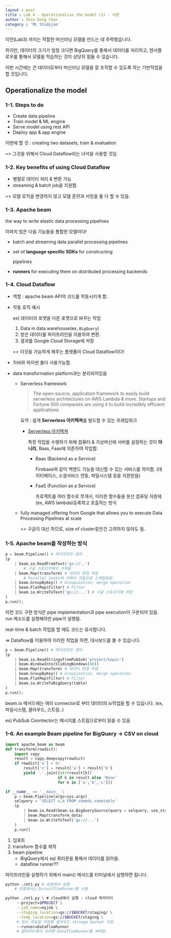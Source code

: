 ```yaml
---
layout : post
title : Lab 4 - Operationalize the model (1) - 이론
author : Shin Dong Chan
category : 'ML Studyjam'
---
```


이전(Lab3) 까지는 적절한 머신러닝 모델을 만드는 데 주력했습니다.

하지만, 데이터의 크기가 엄청 크다면 BigQuery를 통해서 데이터를 처리하고, 텐서플로우를 통해서 모델을 학습하는 것이 상당히 힘들 수 있습니다.

이번 시간에는 큰 데이터로부터 머신러닝 모델을 잘 조작할 수 있도록 하는 기반작업을 할 것입니다.

## Operationalize the model

### 1-1. Steps  to do

- Create data pipeline
- Train model & ML engine
- Serve model using rest API
- Deploy app & app engine

이번에 할 것 : creating two datasets,  train & evaluation

=> 그것을 위해서 Cloud Dataflow라는 녀석을 사용할 것임.

### 1-2. Key benefits of using Cloud Dataflow

- 병렬로 데이터 처리 & 변환 가능
- streaming & batch job을 지원함.

=> 모델 로직을 변경하지 않고 모델 훈련과 서빙을 둘 다 할 수 있음.

### 1-3. Apache beam 

the way to write elastic data processing pipelines

아파치 빔은 다음 기능들을 통합한 모델이다!

- batch and streaming data parallel processing pipelines

- set of **language specific SDKs** for constructing 

  pipelines 

- **runners** for executing them on distributed processing backends

### 1-4. Cloud Dataflow 

- 역할 : apache beam API의 코드를 작동시키게 함.

- 작동 로직 예시

  ex) 데이터의 포맷을 다른 포맷으로 바꾸는 작업

  1. Data in data warehouse(ex, `BigQuery`)
  2. 받은 데이터를 파이프라인을 이용하여 변환.
  3. 결과를 Google Cloud Storage에 저장

  => 이것을 가능하게 해주는 플랫폼이 Cloud Dataflow이다!

- 자바와 파이썬 둘다 사용가능함.

- data transformation platform과는 분리되어있음

  - Serverless framework

    > The open-source, application framework to easily build serverless architectures on AWS Lambda & more. Startups and Fortune 500 companies are using it to build incredibly efficient applications.

    요약 : 쉽게 **Serverless 아키텍쳐**를 빌드할 수 있는 프레임워크

    - [Serverless 아키텍쳐](<https://velopert.com/3543>)

      특정 작업을 수행하기 위해 컴퓨터 & 가상머신에 서버를 설정하는 것이 **아니라**, Baas, Faas에 의존하여 작업함.

      - Baas (Backend as a Service)

        Firebase와 같이 백엔드 기능을 대신할 수 있는 서비스를 의미함. (데이터베이스, 소셜서비스 연동, 파일시스템 등을 지원받음)

      - FaaS (Function as a Service)

        프로젝트를 여러 함수로 쪼개서, 이러한 함수들을 분산 컴퓨팅 자원에(ex, AWS lambda)등록하고 호출하는 방식

  - fully managed offering from Google that allows you to execute Data Processing Pipelines at scale

    => 구글이 대신 하므로, size of cluster같은건 고려하지 않아도 됨.

### 1-5. Apache beam을 작성하는 방식

```python
p = beam.Pipeline() # 파이프라인 정의
(p
	| beam.io.ReadFromText('gs://..') 
 		# 구글 스토리지에서 가져옴
	| beam.Map(transform) # 데이터 변경 작업
 		# Parallel tasks에 의해서 자동으로 스케일링됨.
 	| beam.GroupByKey() # Groupization, merge operation
 	| beam.FlatMap(Filter) # Filter
 	| beam.io.WriteToText('gs://...') # 구글 스토리지에 저장
)
p.run();
```

이런 코드 구현 방식은 pipe implementation과 pipe execution이 구분되어 있음. run 메소드를 실행해야만 pipe가 실행됨.

real-time & batch 작업을 할 때도 코드는 유사합니다.

=> Dataflow를 이용하여 이러한 작업을 하면, 대시보드를 볼 수 있습니다. 

```python
p = beam.Pipeline() # 파이프라인 정의
(p
	| beam.io.ReadStringsFromPubSub('project/topic')
 	| beam.WindowInto(SlidingWindows(60))
	| beam.Map(transform) # 데이터 변경 작업
 	| beam.GroupByKey() # Groupization, merge operation
 	| beam.FlatMap(Filter) # Filter
 	| beam.io.WriteToBigQuery(table)
)
p.run();
```

beam.io 메서드에는 여러 connector로 부터 데이터의 io작업을 할 수 있습니다. (ex, 파일시스템, 클라우드, 스트림..)

ex) PubSub Conntector는 메시지를 스트림으로부터 읽을 수 있음

### 1-6. An example Beam pipeline for BigQuery -> CSV on cloud

```python
import apache_beam as beam
def transform(rowdict):
    import copy
    result = copy.deepcopy(rowdict)
    if rowdict['a'] > 0:
        result['c'] = result['a'] + result['b']
        yield '.'.join([str(result[k])
                       if k in result else 'None'
                       for k in ['a','b','c']])

if __name__ == '__main__':
    p = beam.Pipeline(argv=sys.argv)
    selquery = 'SELECT a,b FROM someds.sometable'
    (p
    	| beam.io.Read(beam.io.BigQuerySource(query = selquery, use_standard_sql=True))
    	| beam.Map(transform_data)
     	| beam.io.WriteToText('gs://...')
    )
    p.run()
```

1. 임포트
2. transform 함수를 제작
3. beam pipeline
   - BigQuery에서 sql 쿼리문을 통해서 데이터를 읽어옴.
   - dataflow runner??

파이프라인을 실행하기 위해서 main() 메서드를 터미널에서 실행하면 됩니다.

```bash
python ./et1.py # 로컬에서 실행
	# 로컬에서는 DirectflowRunner를 사용
```

```bash
python ./et1.py \ # cloud에서 실행 : cloud 파라미터
	 --project=$PROJECT \
	 --job_name=myjob \
	 --staging_location=gs://$BUCKET/staging/ \
	 --temp_location=gs://$BUCKET/staging \
	 # 임시 파일을 저장할 클라우드 stroage bucket 지정
	 --runner=DataflowRunner
	 # 클라우드에서 쓰려면 DataflowRunner를 써야함.
```







